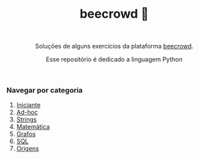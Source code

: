 <h1 align="center">beecrowd 🐝</h1>

&nbsp;

<p align="center">Soluções de alguns exercícios da plataforma
    <a href="https://www.beecrowd.com.br/">beecrowd</a>.</p><p align='center'>Esse repositório é dedicado a linguagem Python</p>

&nbsp;

### Navegar por categoria

1. [Iniciante](https://github.com/falcao-g/beecrowd/tree/main/1-iniciante)
2. [Ad-hoc](https://github.com/falcao-g/beecrowd/tree/main/2-ad-hoc)
3. [Strings](https://github.com/falcao-g/beecrowd/tree/main/3-strings)
5. [Matemática](https://github.com/falcao-g/beecrowd/tree/main/5-matematica)
7. [Grafos](https://github.com/falcao-g/beecrowd/tree/main/7-grafos)
9. [SQL](https://github.com/falcao-g/beecrowd/tree/main/9-sql)
10. [Origens](https://github.com/falcao-g/beecrowd/tree/main/origens)
